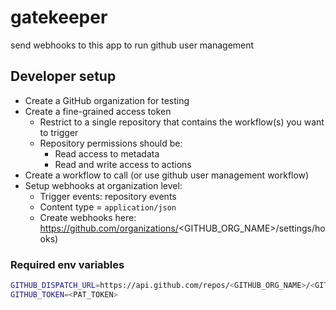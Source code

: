 # gatekeeper

send webhooks to this app to run github user management

## Developer setup

- Create a GitHub organization for testing
- Create a fine-grained access token
  - Restrict to a single repository that contains the workflow(s) you want to trigger
  - Repository permissions should be:
    - Read access to metadata
    - Read and write access to actions
- Create a workflow to call (or use github user management workflow)
- Setup webhooks at organization level:
  * Trigger events: repository events
  * Content type = `application/json`
  * Create webhooks here: https://github.com/organizations/<GITHUB_ORG_NAME>/settings/hooks)

### Required env variables

```bash
GITHUB_DISPATCH_URL=https://api.github.com/repos/<GITHUB_ORG_NAME>/<GITHUB_REPO_NAME>/actions/workflows/<WORKFLOW_TO_CALL>.yaml/dispatches
GITHUB_TOKEN=<PAT_TOKEN>
```

